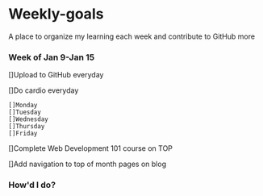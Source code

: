 # Weekly-goals
A place to organize my learning each week and contribute to GitHub more

### Week of Jan 9-Jan 15

[]Upload to GitHub everyday

[]Do cardio everyday

    []Monday
    []Tuesday
    []Wednesday
    []Thursday
    []Friday

[]Complete Web Development 101 course on TOP

[]Add navigation to top of month pages on blog

### How'd I do?

